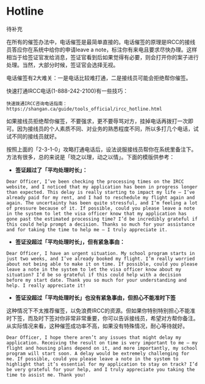# Hotline

<div class="dividing-line"></div>

待补充

<div class="dividing-line"></div>

在所有的催签办法中，电话催签是最简单直接的。电话催签的原理是IRCC的接线员答应你在系统中给你的申请leave a note，标注你有来电且要求尽快办理。这样相当于给签证官发给消息，签证官看到后如果觉得有必要，则会打开你的案子进行处理。当然，大部分时候，签证官会选择无视。

电话催签有2大难关：一是电话比较难打通，二是接线员可能会拒绝帮你催签。

快速打通IRCC电话(1-888-242-2100)有一些技巧：

```{seealso} 
快速拨通IRCC咨询电话指南：https://shangan.ca/guide/tools_official/ircc_hotline.html
```

如果接线员拒绝帮你催签，不要强求，更不要辱骂对方，挂掉电话再拨打一次即可。因为接线员的个人素质不同、对业务的熟悉程度不同，所以多打几个电话，试试不同的接线员就好。

按照上面的「2-3-1-0」攻略打通电话后，设法说服接线员帮你在系统里备注下。方法有很多，总的来说是「晓之以理，动之以情」。下面的模版供参考：

- **签证超过了「平均处理时长」：**

```{admonition} 催签模版
Dear Officer, I’ve been checking the processing times on the IRCC website, and I noticed that my application has been in progress longer than expected. This delay is really starting to impact my life — I’ve already paid for my rent, and I had to reschedule my flight again and again. The uncertainty has been quite stressful, and I’m feeling a lot of pressure because of it. If possible, could you please leave a note in the system to let the visa officer know that my application has gone past the estimated processing time? I’d be incredibly grateful if this could help prompt a decision. Thanks so much for your assistance and for taking the time to help me — I truly appreciate it.
```

- **签证没超过「平均处理时长」，但有紧急事由：**

```{admonition} 催签模版
Dear Officer, I have an urgent situation. My school program starts in just two weeks, and I’ve already booked my flight. I’m really worried about not being able to make it on time. If possible, could you please leave a note in the system to let the visa officer know about my situation? I’d be so grateful if this could help with a decision before my start date. Thank you so much for your understanding and help. I really appreciate it!
```


- **签证没超过「平均处理时长」也没有紧急事由，但担心不能准时下签**

这种情况下不太推荐催签，以免浪费IRCC的资源。但如果你特别特别担心不能准时下签，而及时下签对你非常非常重要，你可以告诉接线员，希望对方帮你备注。从实际情况来看，这种催签成功率不高，如果没有特殊情况，耐心等待就好。

```{admonition} 催签模版
Dear Officer, I hope there aren’t any issues that might delay my application. Receiving the result on time is very important to me — my flight and housing plans depend on it, and more importantly, my school program will start soon. A delay would be extremely challenging for me. If possible, could you please leave a note in the system to highlight that it’s essential for my application to stay on track? I’d be very grateful for your help, and I truly appreciate you taking the time to assist me. Thank you!
```

<div class="dividing-line"></div>
